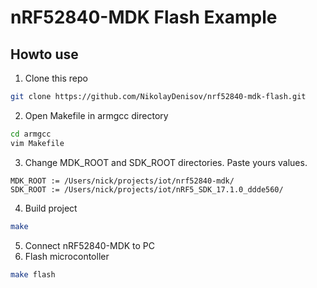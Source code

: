 # nRF52840-MDK Flash Example

## Howto use

1. Clone this repo

```bash
git clone https://github.com/NikolayDenisov/nrf52840-mdk-flash.git
```

2. Open Makefile in armgcc directory

```bash
cd armgcc
vim Makefile
```

3. Change MDK_ROOT and SDK_ROOT directories. Paste yours values.

```
MDK_ROOT := /Users/nick/projects/iot/nrf52840-mdk/
SDK_ROOT := /Users/nick/projects/iot/nRF5_SDK_17.1.0_ddde560/
```

4. Build project

```bash
make
```

5. Connect nRF52840-MDK to PC
6. Flash microcontoller
```bash
make flash
```